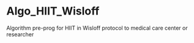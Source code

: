 # Algo_HIIT_Wisloff
Algorithm pre-prog for HIIT in Wisloff protocol to medical care center or researcher 
